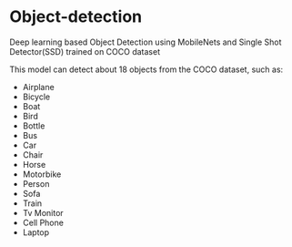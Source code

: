 # Object-detection

Deep learning based Object Detection using MobileNets and Single Shot Detector(SSD) trained on COCO dataset

This model can detect about 18 objects from the COCO dataset, such as:

- Airplane
- Bicycle
- Boat
- Bird
- Bottle
- Bus
- Car
- Chair
- Horse
- Motorbike
- Person
- Sofa
- Train
- Tv Monitor
- Cell Phone
- Laptop
